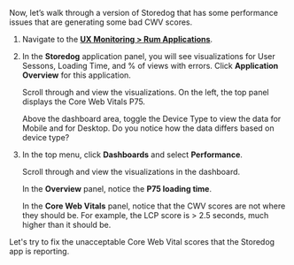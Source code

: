 Now, let’s walk through a version of Storedog that has some performance issues that are generating some bad CWV scores.
    
1. Navigate to the <a href="https://app.datadoghq.com/rum/list" target="_datadog">**UX Monitoring > Rum Applications**</a>.

2. In the **Storedog** application panel, you will see visualizations for User Sessons, Loading Time, and % of views with errors. Click **Application Overview** for this application.

    Scroll through and view the visualizations. On the left, the top panel displays the Core Web Vitals P75. 

    Above the dashboard area, toggle the Device Type to view the data for Mobile and for Desktop. Do you notice how the data differs based on device type?

3. In the top menu, click **Dashboards** and select **Performance**.

    Scroll through and view the visualizations in the dashboard.

    In the **Overview** panel, notice the **P75 loading time**. 

    In the **Core Web Vitals** panel, notice that the CWV scores are not where they should be. For example, the LCP score is > 2.5 seconds, much higher than it should be.

Let's try to fix the unacceptable Core Web Vital scores that the Storedog app is reporting.